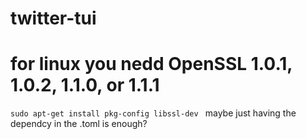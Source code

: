 # twitter-tui

# for linux you nedd OpenSSL 1.0.1, 1.0.2, 1.1.0, or 1.1.1
``` sudo apt-get install pkg-config libssl-dev  ```
maybe just having the dependcy in the .toml is enough?
